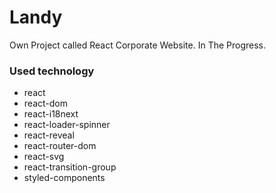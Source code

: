 # Landy
Own Project called React Corporate Website. In The Progress.

### Used technology
* react
* react-dom
* react-i18next
* react-loader-spinner
* react-reveal
* react-router-dom
* react-svg
* react-transition-group
* styled-components
